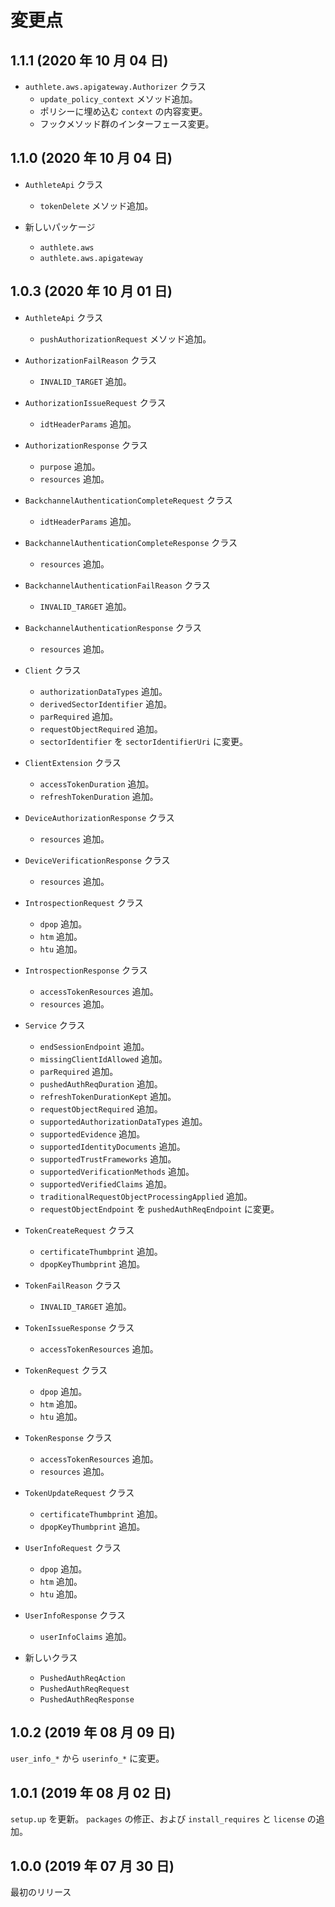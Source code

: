 変更点
======

1.1.1 (2020 年 10 月 04 日)
---------------------------

- `authlete.aws.apigateway.Authorizer` クラス
    * `update_policy_context` メソッド追加。
    * ポリシーに埋め込む `context` の内容変更。
    * フックメソッド群のインターフェース変更。


1.1.0 (2020 年 10 月 04 日)
---------------------------

- `AuthleteApi` クラス
    * `tokenDelete` メソッド追加。

- 新しいパッケージ
    * `authlete.aws`
    * `authlete.aws.apigateway`


1.0.3 (2020 年 10 月 01 日)
---------------------------

- `AuthleteApi` クラス
    * `pushAuthorizationRequest` メソッド追加。

- `AuthorizationFailReason` クラス
    * `INVALID_TARGET` 追加。

- `AuthorizationIssueRequest` クラス
    * `idtHeaderParams` 追加。

- `AuthorizationResponse` クラス
    * `purpose` 追加。
    * `resources` 追加。

- `BackchannelAuthenticationCompleteRequest` クラス
    * `idtHeaderParams` 追加。

- `BackchannelAuthenticationCompleteResponse` クラス
    * `resources` 追加。

- `BackchannelAuthenticationFailReason` クラス
    * `INVALID_TARGET` 追加。

- `BackchannelAuthenticationResponse` クラス
    * `resources` 追加。

- `Client` クラス
    * `authorizationDataTypes` 追加。
    * `derivedSectorIdentifier` 追加。
    * `parRequired` 追加。
    * `requestObjectRequired` 追加。
    * `sectorIdentifier` を `sectorIdentifierUri` に変更。

- `ClientExtension` クラス
    * `accessTokenDuration` 追加。
    * `refreshTokenDuration` 追加。

- `DeviceAuthorizationResponse` クラス
    * `resources` 追加。

- `DeviceVerificationResponse` クラス
    * `resources` 追加。

- `IntrospectionRequest` クラス
    * `dpop` 追加。
    * `htm` 追加。
    * `htu` 追加。

- `IntrospectionResponse` クラス
    * `accessTokenResources` 追加。
    * `resources` 追加。

- `Service` クラス
    * `endSessionEndpoint` 追加。
    * `missingClientIdAllowed` 追加。
    * `parRequired` 追加。
    * `pushedAuthReqDuration` 追加。
    * `refreshTokenDurationKept` 追加。
    * `requestObjectRequired` 追加。
    * `supportedAuthorizationDataTypes` 追加。
    * `supportedEvidence` 追加。
    * `supportedIdentityDocuments` 追加。
    * `supportedTrustFrameworks` 追加。
    * `supportedVerificationMethods` 追加。
    * `supportedVerifiedClaims` 追加。
    * `traditionalRequestObjectProcessingApplied` 追加。
    * `requestObjectEndpoint` を `pushedAuthReqEndpoint` に変更。

- `TokenCreateRequest` クラス
    * `certificateThumbprint` 追加。
    * `dpopKeyThumbprint` 追加。

- `TokenFailReason` クラス
    * `INVALID_TARGET` 追加。

- `TokenIssueResponse` クラス
    * `accessTokenResources` 追加。

- `TokenRequest` クラス
    * `dpop` 追加。
    * `htm` 追加。
    * `htu` 追加。

- `TokenResponse` クラス
    * `accessTokenResources` 追加。
    * `resources` 追加。

- `TokenUpdateRequest` クラス
    * `certificateThumbprint` 追加。
    * `dpopKeyThumbprint` 追加。

- `UserInfoRequest` クラス
    * `dpop` 追加。
    * `htm` 追加。
    * `htu` 追加。

- `UserInfoResponse` クラス
    * `userInfoClaims` 追加。

- 新しいクラス
    * `PushedAuthReqAction`
    * `PushedAuthReqRequest`
    * `PushedAuthReqResponse`


1.0.2 (2019 年 08 月 09 日)
---------------------------

`user_info_*` から `userinfo_*` に変更。


1.0.1 (2019 年 08 月 02 日)
---------------------------

`setup.up` を更新。 `packages` の修正、および `install_requires` と `license` の追加。


1.0.0 (2019 年 07 月 30 日)
---------------------------

最初のリリース

